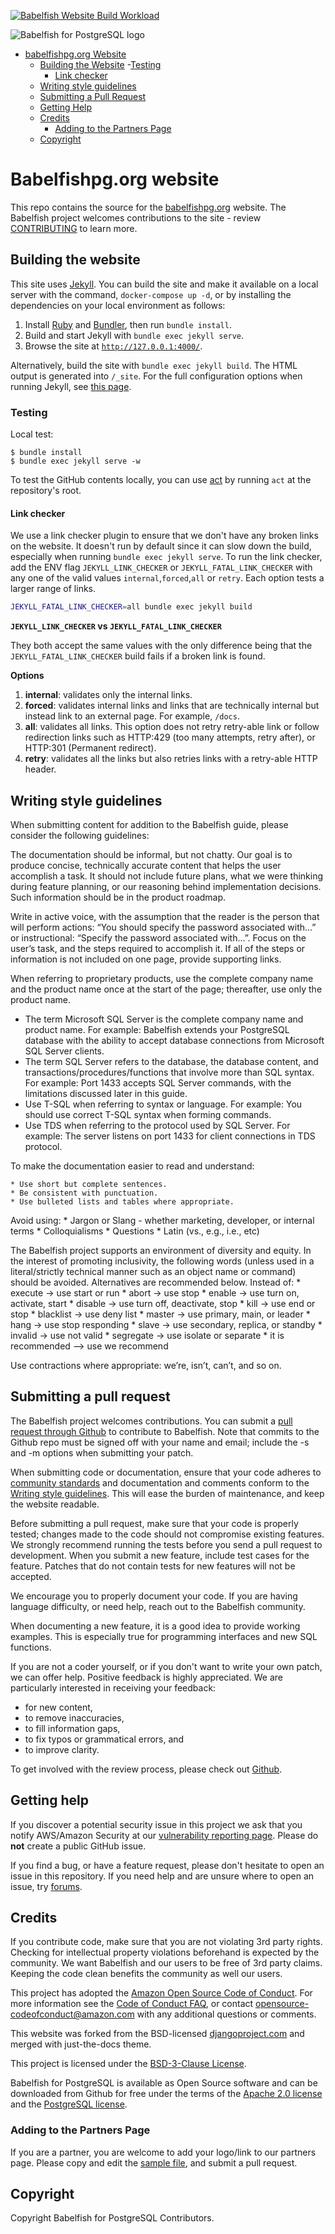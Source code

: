 [![Babelfish Website Build Workload](https://github.com/babelfish-for-postgresql/babelfish_project_website/actions/workflows/jekyll.yml/badge.svg)](https://github.com/babelfish-for-postgresql/babelfish_project_website/actions/workflows/jekyll.yml)

![Babelfish for PostgreSQL logo](assets/images/themed-logo.svg)

- [babelfishpg.org Website](#babelfishpgorg-website)
  - [Building the Website](#building-the-website)
    -[Testing](#testing)
    - [Link checker](#link-checker)
  - [Writing style guidelines](#writing-style-guidelines)
  - [Submitting a Pull Request](#submitting-a-pull-request)
  - [Getting Help](#getting-help)
  - [Credits](#credits)   
    - [Adding to the Partners Page](#adding-to-the-partners-page)
  - [Copyright](#copyright)



# Babelfishpg.org website

This repo contains the source for the [babelfishpg.org](https://babelfishpg.org/) website.  The Babelfish project welcomes contributions to the site - review [CONTRIBUTING](#contributing) to learn more.

## Building the website

This site uses [Jekyll](https://jekyllrb.com/). You can build the site and make it available on a local server with the command, `docker-compose up -d`, or by installing the dependencies on your local environment as follows:

1. Install [Ruby](https://www.ruby-lang.org/en/) and [Bundler](https://bundler.io/), then run `bundle install`.
2. Build and start Jekyll with `bundle exec jekyll serve`.
3. Browse the site at [`http://127.0.0.1:4000/`](http://127.0.0.1:4000/).

Alternatively, build the site with `bundle exec jekyll build`. The HTML output is generated into `/_site`. For the full configuration options when running Jekyll, see [this page](https://jekyllrb.com/docs/configuration/options/).

### Testing

Local test:

```
$ bundle install
$ bundle exec jekyll serve -w
```

To test the GitHub contents locally, you can use [act](https://github.com/nektos/act) by running `act` at the repository's root.

#### Link checker

We use a link checker plugin to ensure that we don't have any broken links on the website. It doesn't run by default since it can slow down the build, especially when running `bundle exec jekyll serve`. To run the link checker, add the ENV flag `JEKYLL_LINK_CHECKER` or `JEKYLL_FATAL_LINK_CHECKER` with any one of the valid values `internal`,`forced`,`all` or `retry`. Each option tests a larger range of links.

```sh
JEKYLL_FATAL_LINK_CHECKER=all bundle exec jekyll build
```

**`JEKYLL_LINK_CHECKER` vs `JEKYLL_FATAL_LINK_CHECKER`**

They both accept the same values with the only difference being that the `JEKYLL_FATAL_LINK_CHECKER` build fails if a broken link is found.

**Options**

1. **internal**: validates only the internal links.
2. **forced**: validates internal links and links that are technically internal but instead link to an external page. For example, `/docs`.
3. **all**: validates all links. This option does not retry retry-able link or follow redirection links such as HTTP:429 (too many attempts, retry after), or HTTP:301 (Permanent redirect).
4. **retry**: validates all the links but also retries links with a retry-able HTTP header.


## Writing style guidelines

When submitting content for addition to the Babelfish guide, please consider the following guidelines:

The documentation should be informal, but not chatty.  Our goal is to produce concise, technically accurate content that helps the user accomplish a task.  It should not include future plans, what we were thinking during feature planning, or our reasoning behind implementation decisions. Such information should be in the product roadmap.

Write in active voice, with the assumption that the reader is the person that will perform actions: “You should specify the password associated with...” or instructional:  “Specify the password associated with...”.  Focus on the user’s task, and the steps required to accomplish it.  If all of the steps or information is not included on one page, provide supporting links.

When referring to proprietary products, use the complete company name and the product name once at the start of the page; thereafter, use only the product name. 

  * The term Microsoft SQL Server is the complete company name and product name.  For example: Babelfish extends your PostgreSQL database with the ability to accept database connections from Microsoft SQL Server clients.
  * The term SQL Server refers to the database, the database content, and transactions/procedures/functions that involve more than SQL syntax.  For example: Port 1433 accepts SQL Server commands, with the limitations discussed later in this guide.
  * Use T-SQL when referring to syntax or language.  For example: You should use correct T-SQL syntax when forming commands.
  * Use TDS when referring to the protocol used by SQL Server.  For example: The server listens on port 1433 for client connections in TDS protocol.

To make the documentation easier to read and understand:

    * Use short but complete sentences.  
    * Be consistent with punctuation.
    * Use bulleted lists and tables where appropriate.

Avoid using:
    * Jargon or Slang - whether marketing, developer, or internal terms
    * Colloquialisms 
    * Questions
    * Latin (vs., e.g., i.e.,  etc)

The Babelfish project supports an environment of diversity and equity.  In the interest of promoting inclusivity, the following words (unless used in a literal/strictly technical manner such as an object name or command) should be avoided.  Alternatives are recommended below.  Instead of: 
    * execute → use start or run 
    * abort → use stop
    * enable → use turn on, activate, start
    * disable → use turn off, deactivate, stop
    * kill → use end or stop
    * blacklist → use deny list
    * master → use primary, main, or leader
    * hang → use stop responding
    * slave → use secondary, replica, or standby
    * invalid → use not valid
    * segregate → use isolate or separate
    * it is recommended --> use we recommend

Use contractions where appropriate:  we’re, isn’t, can’t, and so on.


## Submitting a pull request

The Babelfish project welcomes contributions. You can submit a [pull request through Github](https://docs.github.com/en/github/collaborating-with-pull-requests/proposing-changes-to-your-work-with-pull-requests/about-pull-requests) to contribute to Babelfish. Note that commits to the Github repo must be signed off with your name and email; include the -s and -m options when submitting your patch. 

When submitting code or documentation, ensure that your code adheres to
[community standards](https://www.postgresql.org/docs/current/source.html) and
documentation and comments conform to the [Writing style guidelines](#Writing-style-guidelines). This will ease 
the burden of maintenance, and keep the website readable.

Before submitting a pull request, make sure that your code is properly tested; changes made to 
the code should not compromise existing features. We strongly recommend running the tests
before you send a pull request to development. When you submit a new feature, include 
test cases for the feature.  Patches that do not contain tests for new features will not be 
accepted.

We encourage you to properly document your code.  If you are having language difficulty, or 
need help, reach out to the Babelfish community.

When documenting a new feature, it is a good idea to provide working examples.
This is especially true for programming interfaces and new SQL functions. 

If you are not a coder yourself, or if you don't want to write your own patch, we
can offer help. Positive feedback is highly appreciated.
We are particularly interested in receiving your feedback:

- for new content,
- to remove inaccuracies,
- to fill information gaps,
- to fix typos or grammatical errors, and
- to improve clarity.

To get involved with the review process, please check out
[Github](https://github.com/babelfish-for-postgresql/postgresql_modified_for_babelfish).


## Getting help

If you discover a potential security issue in this project we ask that you notify AWS/Amazon Security at our [vulnerability reporting page](https://aws.amazon.com/security/vulnerability-reporting/). Please do **not** create a public GitHub issue.

If you find a bug, or have a feature request, please don't hesitate to open an issue in this repository.  If you need help and are unsure where to open an issue, try [forums](https://discuss.babelfishpgcommunity.dev/).


## Credits

If you contribute code, make sure that you are not violating 3rd party rights.
Checking for intellectual property violations beforehand is expected by the community. We want
Babelfish and our users to be free of 3rd party claims. Keeping the code clean benefits 
the community as well our users.

This project has adopted the [Amazon Open Source Code of Conduct](CODE_OF_CONDUCT.md). For more information see the [Code of Conduct FAQ](https://aws.github.io/code-of-conduct-faq), or contact [opensource-codeofconduct@amazon.com](mailto:opensource-codeofconduct@amazon.com) with any additional questions or comments.

This website was forked from the BSD-licensed [djangoproject.com](https://github.com/django/djangoproject.com) and merged with just-the-docs theme.

This project is licensed under the [BSD-3-Clause License](LICENSE).

Babelfish for PostgreSQL is available as Open Source software and can be downloaded from Github for
free under the terms of the
[Apache 2.0 license](https://www.apache.org/licenses/LICENSE-2.0) and the
[PostgreSQL license](https://www.postgresql.org/about/licence/).


### Adding to the Partners Page

If you are a partner, you are welcome to add your logo/link to our partners page. Please copy and edit the [sample file](_partners/_sample.md), and submit a pull request.

## Copyright

Copyright Babelfish for PostgreSQL Contributors.
